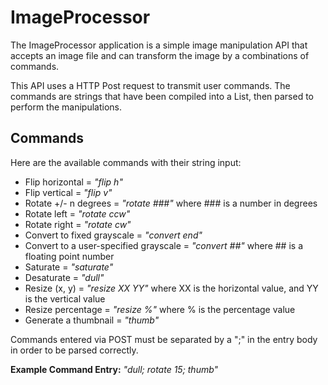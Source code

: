 # ImageProcessor

The ImageProcessor application is a simple image manipulation API that accepts an image file and can transform the image by a combinations of commands.

This API uses a HTTP Post request to transmit user commands. The commands are strings that have been compiled into a List, then parsed to perform the manipulations.

## Commands

Here are the available commands with their string input:

- Flip horizontal = *"flip h"*
- Flip vertical = *"flip v"*
- Rotate +/- n degrees = *"rotate ###"* where ### is a number in degrees
- Rotate left = *"rotate ccw"*
- Rotate right = *"rotate cw"*
- Convert to fixed grayscale = *"convert end"*
- Convert to a user-specified grayscale = *"convert ##"* where ## is a floating point number
- Saturate = *"saturate"*
- Desaturate = *"dull"*
- Resize (x, y) = *"resize XX YY"* where XX is the horizontal value, and YY is the vertical value
- Resize percentage = *"resize %"* where % is the percentage value
- Generate a thumbnail = *"thumb"*

Commands entered via POST must be separated by a ";" in the entry body in order to be parsed correctly.

**Example Command Entry:** *"dull; rotate 15; thumb"*
